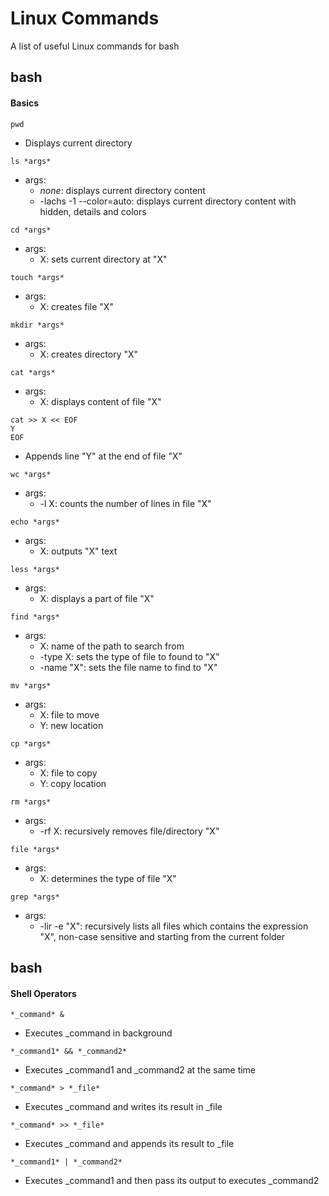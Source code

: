 # Linux Commands

A list of useful Linux commands for bash

## bash

#### Basics

```
pwd
```

* Displays current directory

```
ls *args*
```

* args:
	* *none*: displays current directory content
	* -lachs -1 --color=auto: displays current directory content with hidden, details and colors

```
cd *args*
```

* args:
	* X: sets current directory at "X"

```
touch *args*
```

* args:
	* X: creates file "X"

```
mkdir *args*
```

* args:
	* X: creates directory "X"

```
cat *args*
```

* args:
	* X: displays content of file "X"

```
cat >> X << EOF
Y
EOF
```

* Appends line "Y" at the end of file "X"

```
wc *args*
```

* args:
	* -l X: counts the number of lines in file "X"

```
echo *args*
```

* args:
	* X: outputs "X" text

```
less *args*
```

* args:
	* X: displays a part of file "X"

```
find *args*
```

* args:
	* X: name of the path to search from
	* -type X: sets the type of file to found to "X"
	* -name "X": sets the file name to find to "X"

```
mv *args*
```

* args:
	* X: file to move
	* Y: new location

```
cp *args*
```

* args:
	* X: file to copy
	* Y: copy location

```
rm *args*
```

* args:
	* -rf X: recursively removes file/directory "X"

```
file *args*
```

* args:
	* X: determines the type of file "X"

```
grep *args*
```

* args:
	* -lir -e "X": recursively lists all files which contains the expression "X", non-case sensitive and starting from the current folder

## bash

#### Shell Operators

```
*_command* &
```

* Executes \_command in background

```
*_command1* && *_command2*
```

* Executes \_command1 and \_command2 at the same time

```
*_command* > *_file*
```

* Executes \_command and writes its result in \_file

```
*_command* >> *_file*
```

* Executes \_command and appends its result to \_file

```
*_command1* | *_command2*
```

* Executes \_command1 and then pass its output to executes \_command2